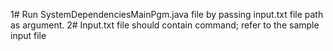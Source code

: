 1# Run SystemDependenciesMainPgm.java file by passing input.txt file path as argument.
2# Input.txt file should contain command; refer to the sample input file